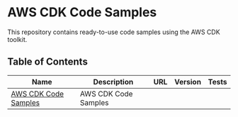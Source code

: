 # AWS CDK Code Samples

This repository contains ready-to-use code samples using the AWS CDK toolkit.

## Table of Contents

| Name | Description | URL | Version | Tests |
| ---- | ----------- | --- | --------| ----- |
| [AWS CDK Code Samples](#aws-cdk-code-samples) | AWS CDK Code Samples |